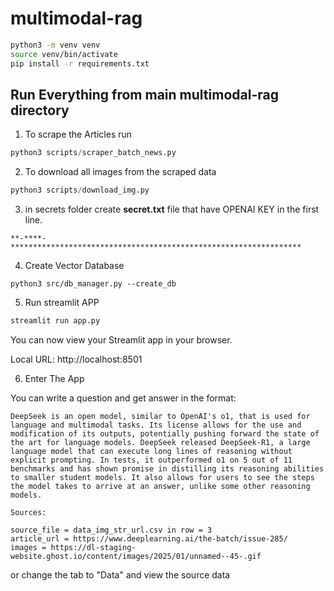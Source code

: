 # multimodal-rag

```bash
python3 -m venv venv
source venv/bin/activate
pip install -r requirements.txt
```

## Run Everything from main multimodal-rag directory


1. To scrape the Articles run

```python
python3 scripts/scraper_batch_news.py
```

2. To download all images from the scraped data

```python
python3 scripts/download_img.py
```

3. in secrets folder create **secret.txt** file that have OPENAI KEY in the first line.
```
**-****-*****************************************************************
```

4. Create Vector Database
```
python3 src/db_manager.py --create_db
```

5. Run streamlit APP
```bash
streamlit run app.py
```

You can now view your Streamlit app in your browser.

Local URL: http://localhost:8501

6. Enter The App

You can write a question and get answer in the format:

```
DeepSeek is an open model, similar to OpenAI's o1, that is used for language and multimodal tasks. Its license allows for the use and modification of its outputs, potentially pushing forward the state of the art for language models. DeepSeek released DeepSeek-R1, a large language model that can execute long lines of reasoning without explicit prompting. In tests, it outperformed o1 on 5 out of 11 benchmarks and has shown promise in distilling its reasoning abilities to smaller student models. It also allows for users to see the steps the model takes to arrive at an answer, unlike some other reasoning models.

Sources:

source_file = data_img_str_url.csv in row = 3
article_url = https://www.deeplearning.ai/the-batch/issue-285/
images = https://dl-staging-website.ghost.io/content/images/2025/01/unnamed--45-.gif
```


or change the tab to "Data" and view the source data 